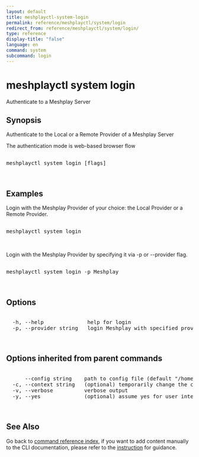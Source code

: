 ```yaml
---
layout: default
title: meshplayctl-system-login
permalink: reference/meshplayctl/system/login
redirect_from: reference/meshplayctl/system/login/
type: reference
display-title: "false"
language: en
command: system
subcommand: login
---
```


# meshplayctl system login

Authenticate to a Meshplay Server

## Synopsis


Authenticate to the Local or a Remote Provider of a Meshplay Server

The authentication mode is web-based browser flow
<pre class='codeblock-pre'>
<div class='codeblock'>
meshplayctl system login [flags]

</div>
</pre> 

## Examples

Login with the Meshplay Provider of your choice: the Local Provider or a Remote Provider.
<pre class='codeblock-pre'>
<div class='codeblock'>
meshplayctl system login

</div>
</pre> 

Login with the Meshplay Provider by specifying it via -p or --provider flag.
<pre class='codeblock-pre'>
<div class='codeblock'>
meshplayctl system login -p Meshplay

</div>
</pre> 

## Options

<pre class='codeblock-pre'>
<div class='codeblock'>
  -h, --help              help for login
  -p, --provider string   login Meshplay with specified provider

</div>
</pre>

## Options inherited from parent commands

<pre class='codeblock-pre'>
<div class='codeblock'>
      --config string    path to config file (default "/home/runner/.meshplay/config.yaml")
  -c, --context string   (optional) temporarily change the current context.
  -v, --verbose          verbose output
  -y, --yes              (optional) assume yes for user interactive prompts.

</div>
</pre>

## See Also

Go back to [command reference index](/reference/meshplayctl/), if you want to add content manually to the CLI documentation, please refer to the [instruction](/project/contributing/contributing-cli#preserving-manually-added-documentation) for guidance.
